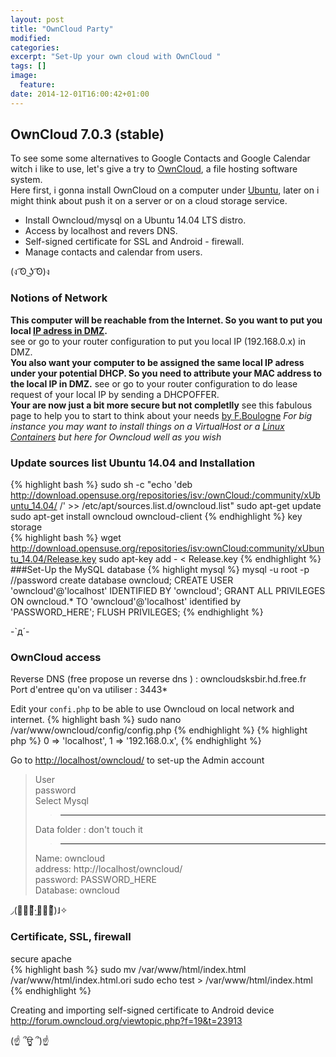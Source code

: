 ```yaml
---
layout: post
title: "OwnCloud Party"
modified:
categories:
excerpt: "Set-Up your own cloud with OwnCloud "
tags: []
image:
  feature:
date: 2014-12-01T16:00:42+01:00
---
```

## OwnCloud 7.0.3 (stable)

To see some some alternatives to Google Contacts and Google Calendar witch i like to use, let's give a try to [OwnCloud](http://owncloud.org/), a file hosting software system.  
Here first, i gonna install OwnCloud on a computer under [Ubuntu](https://en.wikipedia.org/wiki/Ubuntu_%28operating_system%29), later on i might think about push it on a server or on a cloud storage service.

+   Install Owncloud/mysql on a Ubuntu 14.04 LTS distro.
+   Access by localhost and revers DNS.
+   Self-signed certificate for SSL and Android - firewall.
+   Manage contacts and calendar from users.

(ง ͡ʘ ͜ʖ ͡ʘ)ง

### Notions of Network
**This computer will be reachable from the Internet. So you want to put you local [IP adress in DMZ](https://en.wikipedia.org/wiki/DMZ_%28computing%29).**  
see or go to your router configuration to put you local IP (192.168.0.x) in DMZ.  
**You also want your computer to be assigned the same local IP adress under your potential DHCP. So you need to attribute your MAC address to the local IP in DMZ.**
see or go to your router configuration to do lease request of your local IP by sending a DHCPOFFER.  
**Your are now just a bit more secure but not completlly**
see this fabulous page to help you to start to think about your needs [by F.Boulogne](http://blog.cozycloud.cc/tutorial/2013/05/20/first-server-configuration-steps-before-self-hosting-web-services/)
*For big instance you may want to install things on a VirtualHost or a [Linux Containers](http://blog.bodhizazen.net/linux/lxc-linux-containers/) but here for Owncloud well as you wish*





### Update sources list Ubuntu 14.04 and Installation
{% highlight bash %}
sudo sh -c "echo 'deb http://download.opensuse.org/repositories/isv:/ownCloud:/community/xUbuntu_14.04/ /' >> /etc/apt/sources.list.d/owncloud.list"
sudo apt-get update
sudo apt-get install owncloud owncloud-client
{% endhighlight %}
key storage  
{% highlight bash %}
wget http://download.opensuse.org/repositories/isv:ownCloud:community/xUbuntu_14.04/Release.key
sudo apt-key add - < Release.key
{% endhighlight %}
###Set-Up the MySQL database
{% highlight mysql %}
mysql -u root -p
//password
create database owncloud;
CREATE USER 'owncloud'@'localhost' IDENTIFIED BY 'owncloud';
GRANT ALL PRIVILEGES ON owncloud.* TO 'owncloud'@'localhost' identified by 'PASSWORD_HERE';
FLUSH PRIVILEGES;
{% endhighlight %}

-`д´-  

### OwnCloud access

Reverse DNS (free propose un reverse dns ) : owncloudsksbir.hd.free.fr
Port d'entree qu'on va utiliser : 3443*  

Edit your `confi.php` to be able to use Owncloud on local network and internet.
{% highlight bash %}
sudo nano /var/www/owncloud/config/config.php
{% endhighlight %}
{% highlight php %}
    0 => 'localhost',
    1 => '192.168.0.x',
{% endhighlight %}

Go to [http://localhost/owncloud/](http://localhost/owncloud/) to set-up the Admin account  

> User  
> password  
> Select Mysql  
>> ---  
> Data folder : don't touch it  
>> ---  
> Name: owncloud  
> address: http://localhost/owncloud/  
> password: PASSWORD_HERE  
> Database: owncloud

◞(⚭⃚⃙͐·̫⚭⃚⃙͐)˩✧  


### Certificate, SSL, firewall
secure apache  
{% highlight bash %}
sudo mv /var/www/html/index.html /var/www/html/index.html.ori
sudo echo test > /var/www/html/index.html
{% endhighlight %}  

Creating and importing self-signed certificate to Android device  
http://forum.owncloud.org/viewtopic.php?f=19&t=23913




(☝ ՞ਊ ՞)☝
